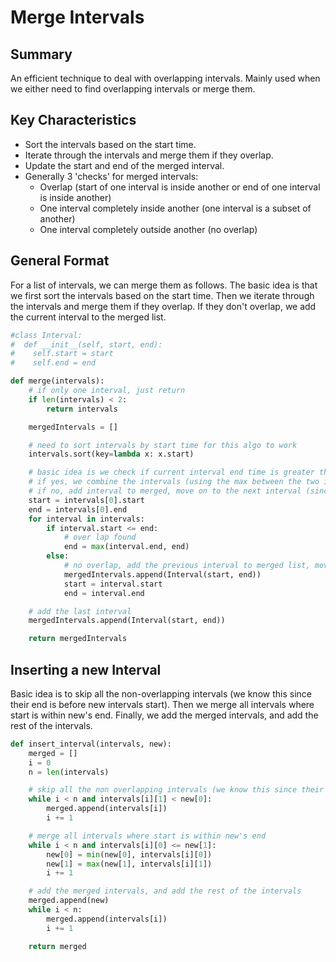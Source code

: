 # Merge Intervals
## Summary
An efficient technique to deal with overlapping intervals. Mainly used when we either need to find overlapping intervals or merge them.
## Key Characteristics
- Sort the intervals based on the start time.
- Iterate through the intervals and merge them if they overlap.
- Update the start and end of the merged interval.
- Generally 3 'checks' for merged intervals:
  - Overlap (start of one interval is inside another or end of one interval is inside another)
  - One interval completely inside another (one interval is a subset of another)
  - One interval completely outside another (no overlap)
## General Format
For a list of intervals, we can merge them as follows. The basic idea is that we first sort the intervals based on the start time. Then we iterate through the intervals and merge them if they overlap. If they don't overlap, we add the current interval to the merged list.
```python
#class Interval:
#  def __init__(self, start, end):
#    self.start = start
#    self.end = end

def merge(intervals):
    # if only one interval, just return
    if len(intervals) < 2:
        return intervals

    mergedIntervals = []

    # need to sort intervals by start time for this algo to work
    intervals.sort(key=lambda x: x.start)

    # basic idea is we check if current interval end time is greater than next intervals start time.
    # if yes, we combine the intervals (using the max between the two intervals' start times.)
    # if no, add interval to merged, move on to the next interval (since we are assuming it is not overlapping with the rest)
    start = intervals[0].start
    end = intervals[0].end
    for interval in intervals:
        if interval.start <= end:
            # over lap found
            end = max(interval.end, end)
        else:
            # no overlap, add the previous interval to merged list, move on to the next interval
            mergedIntervals.append(Interval(start, end))
            start = interval.start
            end = interval.end

    # add the last interval
    mergedIntervals.append(Interval(start, end))

    return mergedIntervals
```
## Inserting a new Interval
Basic idea is to skip all the non-overlapping intervals (we know this since their end is before new intervals start). Then we merge all intervals where start is within new's end. Finally, we add the merged intervals, and add the rest of the intervals.
```python
def insert_interval(intervals, new):
    merged = []
    i = 0
    n = len(intervals)

    # skip all the non overlapping intervals (we know this since their end is before new intervals start)
    while i < n and intervals[i][1] < new[0]:
        merged.append(intervals[i])
        i += 1

    # merge all intervals where start is within new's end
    while i < n and intervals[i][0] <= new[1]:
        new[0] = min(new[0], intervals[i][0])
        new[1] = max(new[1], intervals[i][1])
        i += 1

    # add the merged intervals, and add the rest of the intervals
    merged.append(new)
    while i < n:
        merged.append(intervals[i])
        i += 1

    return merged
```
